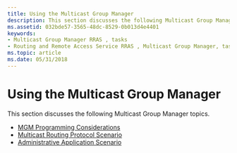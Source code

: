 ```yaml
---
title: Using the Multicast Group Manager
description: This section discusses the following Multicast Group Manager topics.
ms.assetid: 032bde57-3565-48dc-8529-0b013d4e4401
keywords:
- Multicast Group Manager RRAS , tasks
- Routing and Remote Access Service RRAS , Multicast Group Manager, tasks
ms.topic: article
ms.date: 05/31/2018
---
```


# Using the Multicast Group Manager

This section discusses the following Multicast Group Manager topics.

-   [MGM Programming Considerations](mgm-programming-considerations.md)
-   [Multicast Routing Protocol Scenario](multicast-routing-protocol-scenario.md)
-   [Administrative Application Scenario](administrative-application-scenario.md)

 

 




